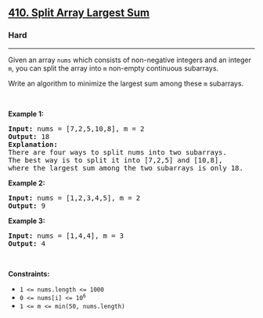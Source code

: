 <h2><a href="https://leetcode.com/problems/split-array-largest-sum/">410. Split Array Largest Sum</a></h2><h3>Hard</h3><hr><div><p>Given an array <code>nums</code> which consists of non-negative integers and an integer <code>m</code>, you can split the array into <code>m</code> non-empty continuous subarrays.</p>

<p>Write an algorithm to minimize the largest sum among these <code>m</code> subarrays.</p>

<p>&nbsp;</p>
<p><strong>Example 1:</strong></p>

<pre><strong>Input:</strong> nums = [7,2,5,10,8], m = 2
<strong>Output:</strong> 18
<strong>Explanation:</strong>
There are four ways to split nums into two subarrays.
The best way is to split it into [7,2,5] and [10,8],
where the largest sum among the two subarrays is only 18.
</pre>

<p><strong>Example 2:</strong></p>

<pre><strong>Input:</strong> nums = [1,2,3,4,5], m = 2
<strong>Output:</strong> 9
</pre>

<p><strong>Example 3:</strong></p>

<pre><strong>Input:</strong> nums = [1,4,4], m = 3
<strong>Output:</strong> 4
</pre>

<p>&nbsp;</p>
<p><strong>Constraints:</strong></p>

<ul data-read-aloud-multi-block="true">
	<li><code>1 &lt;= nums.length &lt;= 1000</code></li>
	<li><code>0 &lt;= nums[i] &lt;= 10<sup>6</sup></code></li>
	<li><code>1 &lt;= m &lt;= min(50, nums.length)</code></li>
</ul>
</div>